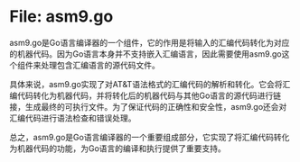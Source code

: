 # File: asm9.go

asm9.go是Go语言编译器的一个组件，它的作用是将输入的汇编代码转化为对应的机器代码。因为Go语言本身并不支持嵌入汇编语言，因此需要使用asm9.go这个组件来处理包含汇编语言的源代码文件。

具体来说，asm9.go实现了对AT&T语法格式的汇编代码的解析和转化。它会将汇编代码转化为机器代码，并将转化后的机器代码与其他Go语言的源代码进行链接，生成最终的可执行文件。为了保证代码的正确性和安全性，asm9.go还会对汇编代码进行语法检查和错误处理。

总之，asm9.go是Go语言编译器的一个重要组成部分，它实现了将汇编代码转化为机器代码的功能，为Go语言的编译和执行提供了重要支持。

